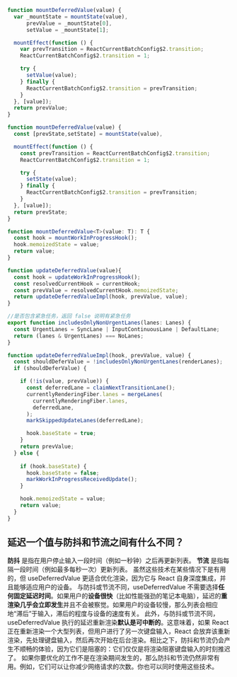 ```ts
function mountDeferredValue(value) {
  var _mountState = mountState(value),
      prevValue = _mountState[0],
      setValue = _mountState[1];

  mountEffect(function () {
    var prevTransition = ReactCurrentBatchConfig$2.transition;
    ReactCurrentBatchConfig$2.transition = 1;

    try {
      setValue(value);
    } finally {
      ReactCurrentBatchConfig$2.transition = prevTransition;
    }
  }, [value]);
  return prevValue;
}

function mountDeferredValue(value) {
  const [prevState,setState] = mountState(value),

  mountEffect(function () {
    const prevTransition = ReactCurrentBatchConfig$2.transition;
    ReactCurrentBatchConfig$2.transition = 1;

    try {
      setState(value);
    } finally {
      ReactCurrentBatchConfig$2.transition = prevTransition;
    }
  }, [value]);
  return prevState;
}

function mountDeferredValue<T>(value: T): T {
  const hook = mountWorkInProgressHook();
  hook.memoizedState = value;
  return value;
}

function updateDeferredValue(value){
  const hook = updateWorkInProgressHook();
  const resolvedCurrentHook = currentHook;
  const prevValue = resolvedCurrentHook.memoizedState;
  return updateDeferredValueImpl(hook, prevValue, value);
}

//是否包含紧急任务，返回 false 说明有紧急任务
export function includesOnlyNonUrgentLanes(lanes: Lanes) {
  const UrgentLanes = SyncLane | InputContinuousLane | DefaultLane;
  return (lanes & UrgentLanes) === NoLanes;
}

function updateDeferredValueImpl(hook, prevValue, value) {
  const shouldDeferValue = !includesOnlyNonUrgentLanes(renderLanes);
  if (shouldDeferValue) {

    if (!is(value, prevValue)) {
      const deferredLane = claimNextTransitionLane();
      currentlyRenderingFiber.lanes = mergeLanes(
        currentlyRenderingFiber.lanes,
        deferredLane,
      );
      markSkippedUpdateLanes(deferredLane);

      hook.baseState = true;
    }
    return prevValue;
  } else {
    
    if (hook.baseState) {
      hook.baseState = false;
      markWorkInProgressReceivedUpdate();
    }

    hook.memoizedState = value;
    return value;
  }
}
```
## 延迟一个值与防抖和节流之间有什么不同？
**防抖** 是指在用户停止输入一段时间（例如一秒钟）之后再更新列表。
**节流** 是指每隔一段时间（例如最多每秒一次）更新列表。
虽然这些技术在某些情况下是有用的，但 useDeferredValue 更适合优化渲染，因为它与 React 自身深度集成，并且能够适应用户的设备。
与防抖或节流不同，useDeferredValue 不需要选择**任何固定延迟时间**。如果用户的**设备很快**（比如性能强劲的笔记本电脑），延迟的**重渲染几乎会立即发生**并且不会被察觉。如果用户的设备较慢，那么列表会相应地“滞后”于输入，滞后的程度与设备的速度有关。
此外，与防抖或节流不同，useDeferredValue 执行的延迟重新渲染**默认是可中断的**。这意味着，如果 React 正在重新渲染一个大型列表，但用户进行了另一次键盘输入，React 会放弃该重新渲染，先处理键盘输入，然后再次开始在后台渲染。相比之下，防抖和节流仍会产生不顺畅的体验，因为它们是阻塞的：它们仅仅是将渲染阻塞键盘输入的时刻推迟了。
如果你要优化的工作不是在渲染期间发生的，那么防抖和节流仍然非常有用。例如，它们可以让你减少网络请求的次数。你也可以同时使用这些技术。